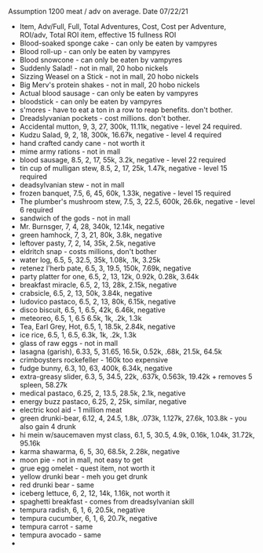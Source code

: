 Assumption 1200 meat / adv on average.
Date 07/22/21

* Item, Adv/Full, Full, Total Adventures, Cost, Cost per Adventure, ROI/adv, Total ROI item, effective 15 fullness ROI
* Blood-soaked sponge cake - can only be eaten by vampyres
* Blood roll-up - can only be eaten by vampyres
* Blood snowcone - can only be eaten by vampyres
* Suddenly Salad! - not in mall, 20 hobo nickels
* Sizzing Weasel on a Stick - not in mall, 20 hobo nickels
* Big Merv's protein shakes - not in mall, 20 hobo nickels
* Actual blood sausage - can only be eaten by vampyres
* bloodstick - can only be eaten by vampyres
* s'mores - have to eat a ton in a row to reap benefits. don't bother. 
* Dreadslyvanian pockets - cost millions. don't bother.
* Accidental mutton, 9, 3, 27, 300k, 11.11k, negative - level 24 required. 
* Kudzu Salad, 9, 2, 18, 300k, 16.67k, negative - level 4 required
* hand crafted candy cane - not worth it 
* mime army rations - not in mall
* blood sausage, 8.5, 2, 17, 55k, 3.2k, negative - level 22 required
* tin cup of mulligan stew, 8.5, 2, 17, 25k, 1.47k, negative - level 15 required
* deadsylvanian stew - not in mall
* frozen banquet, 7.5, 6, 45, 60k, 1.33k, negative - level 15 required
* The plumber's mushroom stew, 7.5, 3, 22.5, 600k,  26.6k, negative - level 6 required
* sandwich of the gods - not in mall
* Mr. Burnsger, 7, 4, 28, 340k, 12.14k, negative
* green hamhock, 7, 3, 21, 80k, 3.8k, negative
* leftover pasty, 7, 2, 14, 35k, 2.5k, negative
* eldritch snap - costs millions, don't bother
* water log, 6.5, 5, 32.5, 35k, 1.08k, .1k, 3.25k
* retenez l'herb pate, 6.5, 3, 19.5, 150k, 7.69k, negative
* party platter for one, 6.5, 2, 13, 12k, 0.92k, 0.28k, 3.64k
* breakfast miracle, 6.5, 2, 13, 28k, 2.15k, negative
* crabsicle, 6.5, 2, 13, 50k, 3.84k, negative
* ludovico pastaco, 6.5, 2, 13, 80k, 6.15k, negative
* disco biscuit, 6.5, 1, 6.5, 42k, 6.46k, negative
* meteoreo, 6.5, 1, 6.5 6.5k, 1k, .2k, 1.3k
* Tea, Earl Grey, Hot, 6.5, 1, 18.5k, 2.84k, negative
* ice rice, 6.5, 1, 6.5, 6.3k, 1k, .2k, 1.3k
* glass of raw eggs - not in mall
* lasagna (garish), 6.33, 5, 31.65, 16.5k, 0.52k, .68k, 21.5k, 64.5k
* crimboysters rockefeller - 160k too expensive
* fudge bunny, 6.3, 10, 63, 400k,  6.34k, negative
* extra-greasy slider, 6.3, 5, 34.5, 22k, .637k, 0.563k, 19.42k + removes 5 spleen, 58.27k
* medical pastaco, 6.25, 2, 13.5, 28.5k, 2.1k, negative
* energy buzz pastaco, 6.25, 2, 25k, similar, negative
* electric kool aid - 1 million meat
* green drunki-bear, 6.12, 4, 24.5, 1.8k, .073k, 1.127k, 27.6k, 103.8k - you also gain 4 drunk
* hi mein w/saucemaven myst class, 6.1, 5, 30.5, 4.9k, 0.16k, 1.04k, 31.72k, 95.16k
* karma shawarma, 6, 5, 30, 68.5k, 2.28k, negative
* moon pie - not in mall, not easy to get
* grue egg omelet - quest item, not worth it 
* yellow drunki bear - meh you get drunk
* red drunki bear - same
* iceberg lettuce, 6, 2, 12, 14k, 1.16k, not worth it 
* spaghetti breakfast - comes from dreadsylvanian skill
* tempura radish, 6, 1, 6, 20.5k, negative
* tempura cucumber, 6, 1, 6, 20.7k, negative
* tempura carrot - same
* tempura avocado - same
* 